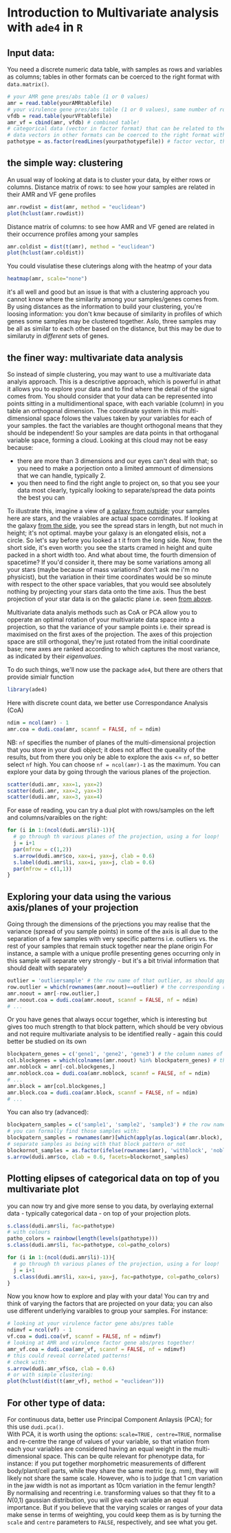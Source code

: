 # Introduction to Multivariate analysis with `ade4` in `R`

## Input data: 
You need a discrete numeric data table, with samples as rows and variables as columns; tables in other formats can be coerced to the right format with `data.matrix()`.
```r
# your AMR gene pres/abs table (1 or 0 values)
amr = read.table(yourAMRtablefile)
# your virulence gene pres/abs table (1 or 0 values), same number of rows as AMR table
vfdb = read.table(yourVFtablefile) 
amr_vf = cbind(amr, vfdb) # combined table!
# categorical data (vector in factor format) that can be related to the above
# data vectors in other formats can be coerced to the right format with as.factor()
pathotype = as.factor(readLines(yourpathotypefile)) # factor vector, the same length as number of rows of AMR table
```

## the simple way: clustering 
An usual way of looking at data is to cluster your data, by either rows or columns.
Distance matrix of rows: to see how your samples are related in their AMR and VF gene profiles
```r
amr.rowdist = dist(amr, method = "euclidean")
plot(hclust(amr.rowdist))
```
Distance matrix of columns: to see how AMR and VF gened are related in their occurrence profiles among your samples 
```r
amr.coldist = dist(t(amr), method = "euclidean")
plot(hclust(amr.coldist))
```
You could visulatise these cluterings along with the heatmp of your data
```r
heatmap(amr, scale="none")
```
it's all well and good but an issue is that with a clustering approach you cannot know where the similarity among your samples/genes comes from. By using distances as the information to build your clustering, you're loosing information: you don't knw because of similarity in profiles of which genes some samples may be clustered together. Aslo, three samples may be all as similar to each other based on the distance, but this may be due to similaruty in _different_ sets of genes.

## the finer way: multivariate data analysis
So instead of simple clustering, you may want to use a multivariate data analyis approach.
This is a descriptive approach, which is powerful in athat it allows you to explore your data and to find where the detail of the signal comes from.
You should consider that your data can be represented into points sitting in a multidimentional space, with each variable (column) in you table an orthogonal dimension. The coordinate system in this multi-dimensional space folows the values taken by your variables for each of your samples. the fact the variables are thought orthogonal means that they should be independent!
So your samples are data points in that orthoganal variable space, forming a cloud. Looking at this cloud may not be easy because:
- there are more than 3 dimensions and our eyes can't deal with that; so you need to make a porjection onto a limited ammount of dimensions that we can handle, typically 2.
- you then need to find the right angle to project on, so that you see your data most clearly, typically looking to separate/spread the data points the best you can

To illustrate this, imagine a view of [a galaxy from outside](illustrations/1920px-Andromeda_Galaxy_(with_h-alpha).jpg); your samples here are stars, and the vraiables are actual space corrdinates. If looking at the galaxy [from the side](illustrations/potw1305a.jpg), you see the spread stars in length, but not much in height; it's not optimal. maybe your galaxy is an elongated elisis, not a circle. So let's say before you looked a t it from the long side. Now, from the short side, it's even worth: you see the starts cramed in height and quite packed in a short width too. And what about time, the fourth dimension of spacetime? If you'd consider it, there may be some variations among all your stars (maybe because of mass variations? don't ask me i'm no physicist), but the variation in their time coordinates would be so minute  with respect to the other space variables, that you would see absolutely nothing by projecting your stars data onto the time axis. Thus the best projection of your star data is on the galactic plane i.e. seen [from above](illustrations/milkywayfromtop.png).

Multivariate data analyis methods such as CoA or PCA allow you to opperate an optimal rotation of your multivariate data space into a projection, so that the variance of your sample points i.e. their spread is maximised on the first axes of the projection. The axes of this projection space are still orthogonal, they're just rotated from the initial coordinate base; new axes are ranked according to which captures the most variance, as indicated by their _eigenvalues_. 

To do such things, we'll now use the package `ade4`, but there are others that provide simialr function
```r
library(ade4)
```
Here with discrete count data, we better use Correspondance Analysis (CoA)
```r
ndim = ncol(amr) - 1
amr.coa = dudi.coa(amr, scannf = FALSE, nf = ndim)
```
NB: `nf` specifies the number of planes of the multi-dimensional projection that you store in your dudi object; it does not affect the queality of the results, but from there you only be able to explore the axis <= `nf`, so better select `nf` high. You can choose `nf = ncol(amr)-1` as the maximum.
You can explore your data by going through the various planes of the projection.
```r
scatter(dudi.amr, xax=1, yax=2)
scatter(dudi.amr, xax=2, yax=3)
scatter(dudi.amr, xax=3, yax=4)
```

For ease of reading, you can try a dual plot with rows/samples on the left and columns/varaibles on the right:
```r
for (i in 1:(ncol(dudi.amr$li)-1)){
  # go through th various planes of the projection, using a for loop!
  j = i+1
  par(mfrow = c(1,2))
  s.arrow(dudi.amr$co, xax=i, yax=j, clab = 0.6)
  s.label(dudi.amr$li, xax=i, yax=j, clab = 0.6)
  par(mfrow = c(1,1))
}
```

## Exploring your data using the various axis/planes of your projection

Going through the dimensions of the prjections you may realise that the variance (spread of you sample points) in some of the axis is all due to the separation of a few samples with very specific patterns i.e. outliers vs. the rest of your samples that remain stuck together near the plane origin
For instance, a sample with a unique profile presenting genes occurring only in this sample will separate very strongly - but it's a bit trivial information that should dealt with separately
```r
outlier = 'outliersample' # the row name of that outlier, as should appear on the plots above
row.outlier = which(rownames(amr.noout)==outlier) # the corresponding row number
amr.noout = amr[-row.outlier,]
amr.noout.coa = dudi.coa(amr.noout, scannf = FALSE, nf = ndim)
# ...
```
Or you have genes that always occur together, which is interesting but gives too much strength to that block pattern, which should be very obvious and not require multivariate analysis to be identified really - again this could better be studied on its own
```r
blockpatern_genes = c('gene1', 'gene2', 'gene3') # the column names of those genes
col.blockgenes = which(colnames(amr.noout) %in% blockpatern_genes) # the corresponding column numbers
amr.noblock = amr[-col.blockgenes,]
amr.noblock.coa = dudi.coa(amr.noblock, scannf = FALSE, nf = ndim)
# ...
amr.block = amr[col.blockgenes,]
amr.block.coa = dudi.coa(amr.block, scannf = FALSE, nf = ndim)
# ...
```
You can also try (advanced):
```r
blockpatern_samples = c('sample1', 'sample2', 'sample3') # the row name of samples in which this block of genes occur
# you can formally find those samples with:
blockpatern_samples = rownames(amr)[which(apply(as.logical(amr.block), 1, all))]
# separate samples as being with that block pattern or not
blockornot_samples = as.factor(ifelse(rownames(amr), 'withblock', 'noblock'))
s.arrow(dudi.amr$co, clab = 0.6, facets=blockornot_samples)
```

## Plotting elipses of categorical data on top of you multivariate plot
you can now try and give more sense to you data, by overlaying external data - typically categorical data - on top of your projection plots.
```r
s.class(dudi.amr$li, fac=pathotype)
# with colours
patho_colors = rainbow(length(levels(pathotype)))
s.class(dudi.amr$li, fac=pathotype, col=patho_colors)

for (i in 1:(ncol(dudi.amr$li)-1)){
  # go through th various planes of the projection, using a for loop!
  j = i+1
  s.class(dudi.amr$li, xax=i, yax=j, fac=pathotype, col=patho_colors)
}
```

Now you know how to explore and play with your data!
You can try and think of varying the factors that are projected on your data; you can also use different underlying varaibles to group your samples. For instance:
```r
# looking at your virulence factor gene abs/pres table
ndimvf = ncol(vf) - 1
vf.coa = dudi.coa(vf, scannf = FALSE, nf = ndimvf)
# looking at AMR and virulence factor gene abs/pres together!
amr_vf.coa = dudi.coa(amr_vf, scannf = FALSE, nf = ndimvf)
# this could reveal correlated patterns!
# check with:
s.arrow(dudi.amr_vf$co, clab = 0.6)
# or with simple clustering:
plot(hclust(dist(t(amr_vf), method = "euclidean")))
```
## For other type of data:
For continuous data, better use Principal Component Anlaysis (PCA); for this use `dudi.pca()`.  
With PCA, it is worth using the options: `scale=TRUE, centre=TRUE`, normalise and re-centre the range of values of your variable, so that vriation from each your variables are considered having an equal weight in the multi-dimensional space.
This can be quite relevant for phenotype data, for instance: if you put together morphometric measurements of different body/plant/cell parts, while they share the same metric (e.g. mm), they will likely not share the same scale. However, who is to judge that 1 cm variation in the jaw width is not as important as 10cm variation in the femur length? By normalising and recentring i.e. transforming values so that they fit to a *N*(0,1) gaussian distribution, you will give each variable an equal importance.
But if you believe that the varying scales or ranges of your data make sense in terms of weighting, you could keep them as is by turning the `scale` and `centre` parameters to `FALSE`, respectively, and see what you get.
